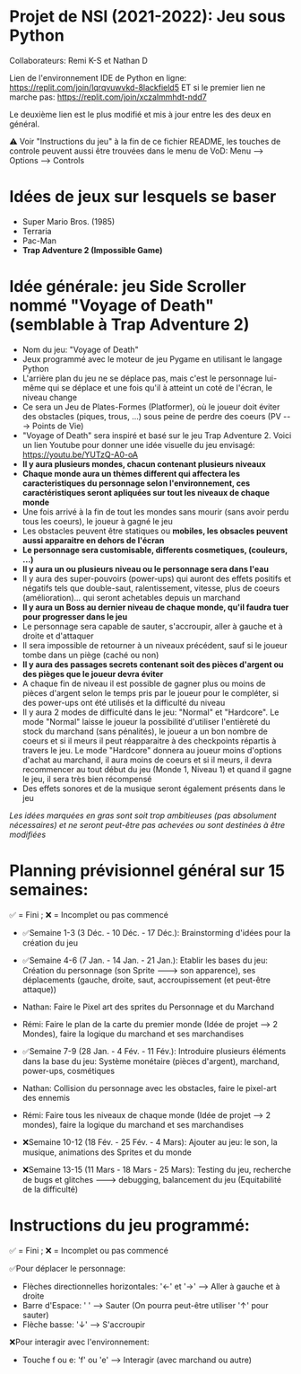 # Projet de NSI (2021-2022): Jeu sous Python
Collaborateurs: Remi K-S et Nathan D

Lien de l'environnement IDE de Python en ligne: https://replit.com/join/lqrqvuwvkd-8lackfield5 ET si le premier lien ne marche pas: https://replit.com/join/xczalmmhdt-ndd7

Le deuxième lien est le plus modifié et mis à jour entre les des deux en général.


⚠ Voir "Instructions du jeu" à la fin de ce fichier README, les touches de controle peuvent aussi être trouvées dans le menu de VoD: Menu --> Options --> Controls



# Idées de jeux sur lesquels se baser
- Super Mario Bros. (1985)
- Terraria
- Pac-Man
- **Trap Adventure 2 (Impossible Game)**



# Idée générale: jeu Side Scroller nommé "Voyage of Death" (semblable à Trap Adventure 2)
- Nom du jeu: "Voyage of Death"
- Jeux programmé avec le moteur de jeu Pygame en utilisant le langage Python
- L'arrière plan du jeu ne se déplace pas, mais c'est le personnage lui-même qui se déplace et une fois qu'il à atteint un coté de l'écran, le niveau change 
- Ce sera un Jeu de Plates-Formes (Platformer), où le joueur doit éviter des obstacles (piques, trous, ...) sous peine de perdre des coeurs (PV ---> Points de Vie)
- "Voyage of Death" sera inspiré et basé sur le jeu Trap Adventure 2. Voici un lien Youtube pour donner une idée visuelle du jeu envisagé: https://youtu.be/YUTzQ-A0-oA
- **Il y aura plusieurs mondes, chacun contenant plusieurs niveaux**
- **Chaque monde aura un thèmes different qui affectera les caracteristiques du personnage selon l'environnement, ces caractéristiques seront apliquées sur tout les niveaux de chaque monde**
- Une fois arrivé à la fin de tout les mondes sans mourir (sans avoir perdu tous les coeurs), le joueur à gagné le jeu 
- Les obstacles peuvent être statiques ou **mobiles, les obsacles peuvent aussi apparaitre en dehors de l'écran**
- **Le personnage sera customisable, differents cosmetiques, (couleurs, ...)**
- **Il y aura un ou plusieurs niveau ou le personnage sera dans l'eau**
- Il y aura des super-pouvoirs (power-ups) qui auront des effets positifs et négatifs tels que double-saut, ralentissement, vitesse, plus de coeurs (amélioration)... qui seront achetables depuis un marchand
- **Il y aura un Boss au dernier niveau de chaque monde, qu'il faudra tuer pour progresser dans le jeu**
- Le personnage sera capable de sauter, s'accroupir, aller à gauche et à droite et d'attaquer
- Il sera impossible de retourner à un niveaux précédent, sauf si le joueur tombe dans un piège (caché ou non)
- **Il y aura des passages secrets contenant soit des pièces d'argent ou des pièges que le joueur devra éviter**
- A chaque fin de niveau il est possible de gagner plus ou moins de pièces d'argent selon le temps pris par le joueur pour le compléter, si des power-ups ont été utilisés et la difficulté du niveau
- Il y aura 2 modes de difficulté dans le jeu: "Normal" et "Hardcore". Le mode "Normal" laisse le joueur la possibilité d'utiliser l'entièreté du stock du marchand (sans pénalités), le joueur a un bon nombre de coeurs et si il meurs il peut réapparaitre à des checkpoints répartis à travers le jeu. Le mode "Hardcore" donnera au joueur moins d'options d'achat au marchand, il aura moins de coeurs et si il meurs, il devra recommencer au tout début du jeu (Monde 1, Niveau 1) et quand il gagne le jeu, il sera très bien récompensé     
- Des effets sonores et de la musique seront également présents dans le jeu

*Les idées marquées en gras sont soit trop ambitieuses (pas absolument nécessaires) et ne seront peut-être pas achevées ou sont destinées à être modifiées*



# Planning prévisionnel général sur 15 semaines:
✅ = Fini ; ❌ = Incomplet ou pas commencé

- ✅Semaine 1-3 (3 Déc. - 10 Déc. - 17 Déc.): Brainstorming d'idées pour la création du jeu

- ✅Semaine 4-6 (7 Jan. - 14 Jan. - 21 Jan.): Etablir les bases du jeu: Création du personnage (son Sprite ---> son apparence), ses déplacements (gauche, droite, saut, accroupissement (et peut-être attaque))

- Nathan: Faire le Pixel art des sprites du Personnage et du Marchand

- Rémi: Faire le plan de la carte du premier monde (Idée de projet --> 2 Mondes), faire la logique du marchand et ses marchandises

- ✅Semaine 7-9 (28 Jan. - 4 Fév. - 11 Fév.): Introduire plusieurs éléments dans la base du jeu: Système monétaire (pièces d'argent), marchand, power-ups, cosmétiques

- Nathan: Collision du personnage avec les obstacles, faire le pixel-art des ennemis

- Rémi: Faire tous les niveaux de chaque monde (Idée de projet --> 2 mondes), faire la logique du marchand et ses marchandises

- ❌Semaine 10-12 (18 Fév. - 25 Fév. - 4 Mars): Ajouter au jeu: le son, la musique, animations des Sprites et du monde

- ❌Semaine 13-15 (11 Mars - 18 Mars - 25 Mars): Testing du jeu, recherche de bugs et glitches ---> debugging, balancement du jeu (Equitabilité de la difficulté)



# Instructions du jeu programmé:
✅ = Fini ; ❌ = Incomplet ou pas commencé

✅Pour déplacer le personnage:
- Flèches directionnelles horizontales: '←' et '→' --> Aller à gauche et à droite
- Barre d'Espace: ' ' --> Sauter (On pourra peut-être utiliser '↑' pour sauter)
- Flèche basse: '↓' --> S'accroupir

❌Pour interagir avec l'environnement:
- Touche f ou e: 'f' ou 'e' --> Interagir (avec marchand ou autre)
